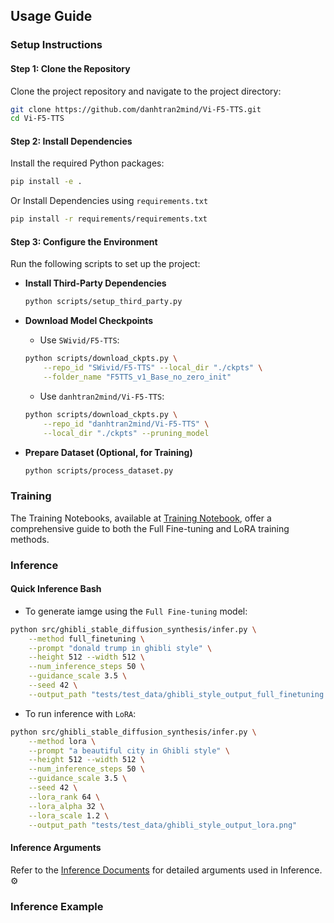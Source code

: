 ## Usage Guide
### Setup Instructions
#### Step 1: Clone the Repository
Clone the project repository and navigate to the project directory:
```bash
git clone https://github.com/danhtran2mind/Vi-F5-TTS.git
cd Vi-F5-TTS
```

#### Step 2: Install Dependencies
Install the required Python packages:
```bash
pip install -e . 
```
Or Install Dependencies using `requirements.txt`
```bash
pip install -r requirements/requirements.txt
```

#### Step 3: Configure the Environment
Run the following scripts to set up the project:
- **Install Third-Party Dependencies**  
  ```bash
  python scripts/setup_third_party.py
  ```
- **Download Model Checkpoints**
    - Use `SWivid/F5-TTS`:
    ```bash
    python scripts/download_ckpts.py \
        --repo_id "SWivid/F5-TTS" --local_dir "./ckpts" \
        --folder_name "F5TTS_v1_Base_no_zero_init"
    ```
    - Use `danhtran2mind/Vi-F5-TTS`:
    ```bash
    python scripts/download_ckpts.py \
        --repo_id "danhtran2mind/Vi-F5-TTS" \
        --local_dir "./ckpts" --pruning_model
    ```

- **Prepare Dataset (Optional, for Training)**  
  ```bash
  python scripts/process_dataset.py
  ```

### Training
The Training Notebooks, available at [Training Notebook](#training_notebook), offer a comprehensive guide to both the Full Fine-tuning and LoRA training methods.

<!-- #### Config
Configuration of the `accelerate`
```bash
accelerate config default
```
#### Training Bash
To train the model:
```bash
accelerate launch ./src/f5_tts/train/finetune_cli.py \
    --exp_name F5TTS_Base \
    --dataset_name vin100h-preprocessed-v2 \
    --finetune \
    --tokenizer pinyin \
    --learning_rate 1e-05 \
    --batch_size_type frame \
    --batch_size_per_gpu 3200 \
    --max_samples 64 \
    --grad_accumulation_steps 2 \
    --max_grad_norm 1 \
    --epochs 80 \
    --num_warmup_updates 2761 \
    --save_per_updates 4000 \
    --keep_last_n_checkpoints 1 \
    --last_per_updates 4000 \
    --log_samples \
    --pretrain "<your_pretrain_model>"# such as "./ckpts/F5TTS_v1_Base_no_zero_init/model_1250000.safetensors"
```
#### Training Arguments
Refer to the [Training Documents](docs/training/training_doc.md) for detailed arguments used in fine-tuning the model. ⚙️ -->

### Inference
#### Quick Inference Bash
- To generate iamge using the `Full Fine-tuning` model:
```bash
python src/ghibli_stable_diffusion_synthesis/infer.py \
    --method full_finetuning \
    --prompt "donald trump in ghibli style" \
    --height 512 --width 512 \
    --num_inference_steps 50 \
    --guidance_scale 3.5 \
    --seed 42 \
    --output_path "tests/test_data/ghibli_style_output_full_finetuning.png"
```
- To run inference with `LoRA`:
```bash
python src/ghibli_stable_diffusion_synthesis/infer.py \
    --method lora \
    --prompt "a beautiful city in Ghibli style" \
    --height 512 --width 512 \
    --num_inference_steps 50 \
    --guidance_scale 3.5 \
    --seed 42 \
    --lora_rank 64 \
    --lora_alpha 32 \
    --lora_scale 1.2 \
    --output_path "tests/test_data/ghibli_style_output_lora.png"
```
#### Inference Arguments
Refer to the [Inference Documents](docs/inference/inference_doc.md) for detailed arguments used in Inference. ⚙️
### Inference Example